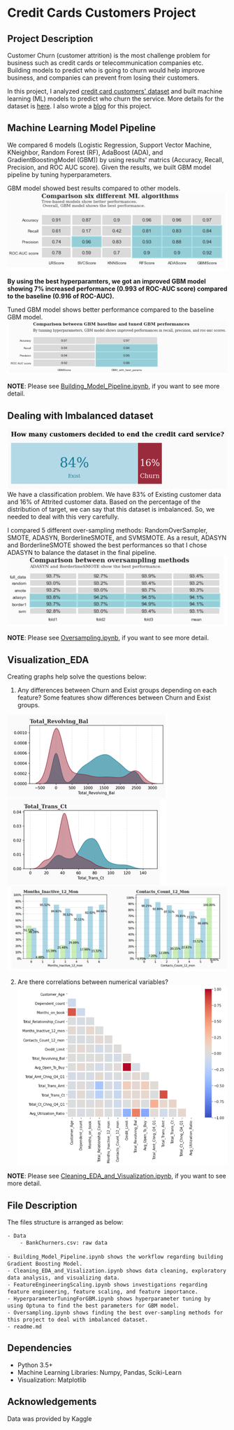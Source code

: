 # Credit Cards Customers Project

## Project Description
Customer Churn (customer attrition) is the most challenge problem for business such as credit cards or telecommunication companies etc. Building models to predict who is going to churn would help improve business, and companies can prevent from losing their customers. 

In this project, I analyzed [credit card customers' dataset](https://www.kaggle.com/sakshigoyal7/credit-card-customers) and built machine learning (ML) models to predict who churn the service. More details for the dataset is [here](https://leaps.analyttica.com/sample_cases/11). I also wrote a [blog](https://medium.com/@yejizoeseoung/credit-card-customers-analysis-6a193f00c044) for this project.


## Machine Learning Model Pipeline
We compared 6 models (Logistic Regression, Support Vector Machine, KNeighbor, Random Forest (RF), AdaBoost (ADA), and GradientBoostingModel (GBM)) by using results' matrics (Accuracy, Recall, Precision, and ROC AUC score). Given the results, we built GBM model pipeline by tuning hyperparameters. 


GBM model showed best results compared to other models. 
![ML1](/images/MLmodels.png)

**By using the best hyperparamters, we got an improved GBM model showing 7% increased performance (0.993 of ROC-AUC score) compared to the baseline (0.916 of ROC-AUC).**

Tuned GBM model shows better performance compared to the baseline GBM model. 
![ML2](/images/GBMCompare.png)


**NOTE**: Please see [Building_Model_Pipeline.ipynb](https://github.com/yejiseoung/CreditCard_Churn/blob/main/Building_Model_Pipeline.ipynb), if you want to see more detail.


## Dealing with Imbalanced dataset
![graph1](/images/churn.png)
We have a classification problem. We have 83% of Existing customer data and 16% of Attrited customer data. Based on the percentage of the distribution of target, we can say that this dataset is imbalanced. So, we needed to deal with this very carefully.

I compared 5 different over-sampling methods: RandomOverSampler, SMOTE, ADASYN, BorderlineSMOTE, and SVMSMOTE.
As a result, ADASYN and BorderlineSMOTE showed the best performances so that I chose ADASYN to balance the dataset in the final pipeline. 
![graph2](/images/oversampling.png)

**NOTE**: Please see [Oversampling.ipynb](https://github.com/yejiseoung/CreditCard_Churn/blob/main/Oversampling.ipynb), if you want to see more detail.


## Visualization_EDA 
Creating graphs help solve the questions below:


1. Any differences between Churn and Exist groups depending on each feature?
Some features show differences between Churn and Exist groups.


![graph2](/images/re_bal.png)
![graph3](/images/trans_ct.png)
![graph4](/images/cat_graphs.png)


2. Are there correlations between numerical variables?
![graph5](/images/corr.png)


**NOTE**: Please see [Cleaning_EDA_and_Visualization.ipynb](https://github.com/yejiseoung/CreditCard_Churn/blob/main/Cleaning_EDA_and_Visualization.ipynb), if you want to see more detail.




## File Description
The files structure is arranged as below:

    - Data
        - BankChurners.csv: raw data 
        
    - Building_Model_Pipeline.ipynb shows the workflow regarding building Gradient Boosting Model.
    - Cleaning_EDA_and_Visalization.ipynb shows data cleaning, exploratory data analysis, and visualizing data.
    - FeatureEngineeringScaling.ipynb shows investigations regarding feature engineering, feature scaling, and feature importance. 
    - HyperparameterTuningForGBM.ipynb shows hyperparameter tuning by using Optuna to find the best parameters for GBM model. 
    - Oversampling.ipynb shows finding the best over-sampling methods for this project to deal with imbalanced dataset.
    - readme.md


## Dependencies
- Python 3.5+
- Machine Learning Libraries: Numpy, Pandas, Sciki-Learn
- Visualization: Matplotlib


## Acknowledgements
Data was provided by Kaggle